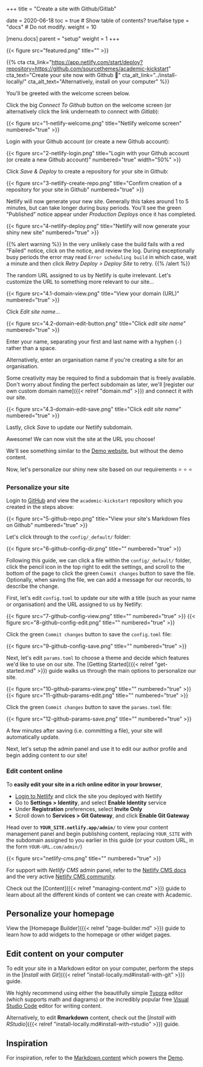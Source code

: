+++
title = "Create a site with Github/Gitlab"

date = 2020-06-18
toc = true  # Show table of contents? true/false
type = "docs"  # Do not modify.
weight = 10

[menu.docs]
  parent = "setup"
  weight = 1
+++

{{< figure src="featured.png" title="" >}}

{{% cta cta_link="https://app.netlify.com/start/deploy?repository=https://github.com/sourcethemes/academic-kickstart" cta_text="Create your site now with Github :rocket:" cta_alt_link="../install-locally/" cta_alt_text="Alternatively, install on your computer" %}}

You'll be greeted with the welcome screen below.

Click the big _Connect To Github_ button on the welcome screen (or alternatively click the link underneath to connect with _Gitlab_):

{{< figure src="1-netlify-welcome.png" title="Netlify welcome screen" numbered="true" >}}

Login with your Github account (or create a new Github account):

{{< figure src="2-netlify-login.png" title="Login with your Github account (or create a new Github account)" numbered="true" width="50%" >}}

Click _Save & Deploy_ to create a repository for your site in Github:

{{< figure src="3-netlify-create-repo.png" title="Confirm creation of a repository for your site in Github" numbered="true" >}}

Netlify will now generate your new site. Generally this takes around 1 to 5 minutes, but can take longer during busy periods. You'll see the green "Published" notice appear under _Production Deploys_ once it has completed.

{{< figure src="4-netlify-deploy.png" title="Netlify will now generate your shiny new site" numbered="true" >}}

{{% alert warning %}}
In the very unlikely case the build fails with a red "Failed" notice, click on the notice, and review the log. During exceptionally busy periods the error may read `Error scheduling build` in which case, wait a minute and then click _Retry Deploy > Deploy Site_ to retry.
{{% /alert %}}

The random URL assigned to us by Netlify is quite irrelevant. Let's customize the URL to something more relevant to our site...

{{< figure src="4.1-domain-view.png" title="View your domain (URL)" numbered="true" >}}

Click _Edit site name_...

{{< figure src="4.2-domain-edit-button.png" title="Click _edit site name_" numbered="true" >}}

Enter your name, separating your first and last name with a hyphen (`-`) rather than a space.

Alternatively, enter an organisation name if you're creating a site for an organisation.

Some creativity may be required to find a subdomain that is freely available. Don't worry about finding the perfect subdomain as later, we'll [register our own custom domain name]({{< relref "domain.md" >}}) and connect it with our site.

{{< figure src="4.3-domain-edit-save.png" title="Click _edit site name_" numbered="true" >}}

Lastly, click _Save_ to update our Netlify subdomain.

Awesome! We can now visit the site at the URL you choose!

We'll see something similar to the [Demo website](https://academic-demo.netlify.app/), but without the demo content.

Now, let's personalize our shiny new site based on our requirements :star: :star: :star:

### Personalize your site

Login to [GitHub](https://github.com/) and view the `academic-kickstart` repository which you created in the steps above:

{{< figure src="5-github-repo.png" title="View your site's Markdown files on Github" numbered="true" >}}

Let's click through to the `config/_default/` folder:

{{< figure src="6-github-config-dir.png" title="" numbered="true" >}}

Following this guide, we can click a file within the `config/_default/` folder, click the pencil icon in the top right to edit the settings, and scroll to the bottom of the page to click the green `Commit changes` button to save the file. Optionally, when saving the file, we can add a message for our records, to describe the change.

First, let's edit `config.toml` to update our site with a title (such as your name or organisation) and the URL assigned to us by Netlify:

{{< figure src="7-github-config-view.png" title="" numbered="true" >}}
{{< figure src="8-github-config-edit.png" title="" numbered="true" >}}

Click the green `Commit changes` button to save the `config.toml` file:

{{< figure src="9-github-config-save.png" title="" numbered="true" >}}

Next, let's edit `params.toml` to choose a theme and decide which features we'd like to use on our site. The [Getting Started]({{< relref "get-started.md" >}}) guide walks us through the main options to personalize our site.

{{< figure src="10-github-params-view.png" title="" numbered="true" >}}
{{< figure src="11-github-params-edit.png" title="" numbered="true" >}}

Click the green `Commit changes` button to save the `params.toml` file:

{{< figure src="12-github-params-save.png" title="" numbered="true" >}}

A few minutes after saving (i.e. committing a file), your site will automatically update.

Next, let's setup the admin panel and use it to edit our author profile and begin adding content to our site!

### Edit content online

To **easily edit your site in a rich online editor in your browser**,

- [Login to Netlify](https://www.netlify.com/) and click the site you deployed with Netlify
- Go to **Settings > Identity**, and select **Enable Identity** service
- Under **Registration** preferences, select **Invite Only**
- Scroll down to **Services > Git Gateway**, and click **Enable Git Gateway**

Head over to **`YOUR_SITE.netlify.app/admin/`** to view your content management panel and begin publishing content, replacing `YOUR_SITE` with the subdomain assigned to you earlier in this guide (or your custom URL, in the form `YOUR-URL.com/admin/`)

{{< figure src="netlify-cms.png" title="" numbered="true" >}}

For support with _Netlify CMS_ admin panel, refer to the [Netlify CMS docs](https://www.netlifycms.org/docs/add-to-your-site/#authentication) and the very active [Netlify CMS community](https://www.netlifycms.org/community/).

Check out the [Content]({{< relref "managing-content.md" >}}) guide to learn about all the different kinds of content we can create with Academic.

## Personalize your homepage

View the [Homepage Builder]({{< relref "page-builder.md" >}}) guide to learn how to add widgets to the homepage or other widget pages.

## Edit content on your computer

To edit your site in a Markdown editor on your computer, perform the steps in the [*Install with Git*]({{< relref "install-locally.md#install-with-git" >}}) guide.

We highly recommend using either the beautifully simple [Typora](https://www.typora.io) editor (which supports math and diagrams) or the incredibly popular free [Visual Studio Code](https://code.visualstudio.com/) editor for writing content.

Alternatively, to edit **Rmarkdown** content, check out the [*Install with RStudio*]({{< relref "install-locally.md#install-with-rstudio" >}}) guide.

## Inspiration

For inspiration, refer to the [Markdown content](https://github.com/gcushen/hugo-academic/tree/master/exampleSite) which powers the [Demo](https://academic-demo.netlify.app/).
